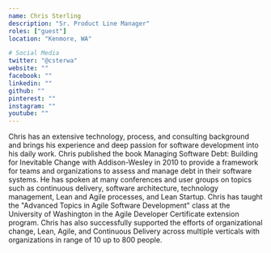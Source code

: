```yaml
---
name: Chris Sterling
description: "Sr. Product Line Manager"
roles: ["guest"]
location: "Kenmore, WA"

# Social Media
twitter: "@csterwa"
website: ""
facebook: ""
linkedin: ""
github: ""
pinterest: ""
instagram: ""
youtube: ""
---
```

<!-- markdownlint-disable MD041-->
Chris has an extensive technology, process, and consulting background and brings his experience and deep passion for software development into his daily work. Chris published the book Managing Software Debt: Building for Inevitable Change with Addison-Wesley in 2010 to provide a framework for teams and organizations to assess and manage debt in their software systems. He has spoken at many conferences and user groups on topics such as continuous delivery, software architecture, technology management, Lean and Agile processes, and Lean Startup. Chris has taught the "Advanced Topics in Agile Software Development" class at the University of Washington in the Agile Developer Certificate extension program. Chris has also successfully supported the efforts of organizational change, Lean, Agile, and Continuous Delivery across multiple verticals with organizations in range of 10 up to 800 people.

<!--more-->